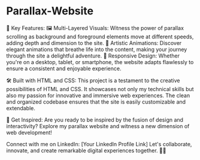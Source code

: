 # Parallax-Website
🎉 Key Features:
🖼️ Multi-Layered Visuals: Witness the power of parallax scrolling as background and foreground elements move at different speeds, adding depth and dimension to the site.
🎨 Artistic Animations: Discover elegant animations that breathe life into the content, making your journey through the site a delightful adventure.
📱 Responsive Design: Whether you're on a desktop, tablet, or smartphone, the website adapts flawlessly to ensure a consistent and enjoyable experience.

🛠️ Built with HTML and CSS:
This project is a testament to the creative possibilities of HTML and CSS. It showcases not only my technical skills but also my passion for innovative and immersive web experiences. The clean and organized codebase ensures that the site is easily customizable and extendable.

🌟 Get Inspired:
Are you ready to be inspired by the fusion of design and interactivity? Explore my parallax website and witness a new dimension of web development!

Connect with me on LinkedIn: [Your LinkedIn Profile Link]
Let's collaborate, innovate, and create remarkable digital experiences together. 🤝🚀

